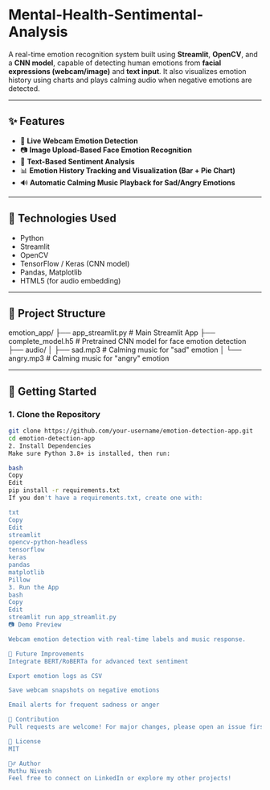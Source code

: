 # Mental-Health-Sentimental-Analysis
A real-time emotion recognition system built using **Streamlit**, **OpenCV**, and a **CNN model**, capable of detecting human emotions from **facial expressions (webcam/image)** and **text input**. It also visualizes emotion history using charts and plays calming audio when negative emotions are detected.

---

## ✨ Features

- 🎥 **Live Webcam Emotion Detection**
- 📷 **Image Upload-Based Face Emotion Recognition**
- 💬 **Text-Based Sentiment Analysis**
- 📊 **Emotion History Tracking and Visualization (Bar + Pie Chart)**
- 🔊 **Automatic Calming Music Playback for Sad/Angry Emotions**

---

## 🧠 Technologies Used

- Python
- Streamlit
- OpenCV
- TensorFlow / Keras (CNN model)
- Pandas, Matplotlib
- HTML5 (for audio embedding)

---
## 📁 Project Structure

emotion_app/
├── app_streamlit.py # Main Streamlit App
├── complete_model.h5 # Pretrained CNN model for face emotion detection
├── audio/
│ ├── sad.mp3 # Calming music for "sad" emotion
│ └── angry.mp3 # Calming music for "angry" emotion

---
## 🚀 Getting Started

### 1. Clone the Repository

```bash
git clone https://github.com/your-username/emotion-detection-app.git
cd emotion-detection-app
2. Install Dependencies
Make sure Python 3.8+ is installed, then run:

bash
Copy
Edit
pip install -r requirements.txt
If you don't have a requirements.txt, create one with:

txt
Copy
Edit
streamlit
opencv-python-headless
tensorflow
keras
pandas
matplotlib
Pillow
3. Run the App
bash
Copy
Edit
streamlit run app_streamlit.py
📷 Demo Preview

Webcam emotion detection with real-time labels and music response.

🔮 Future Improvements
Integrate BERT/RoBERTa for advanced text sentiment

Export emotion logs as CSV

Save webcam snapshots on negative emotions

Email alerts for frequent sadness or anger

🤝 Contribution
Pull requests are welcome! For major changes, please open an issue first to discuss what you’d like to change.

📜 License
MIT

🙋‍♂️ Author
Muthu Nivesh
Feel free to connect on LinkedIn or explore my other projects!
